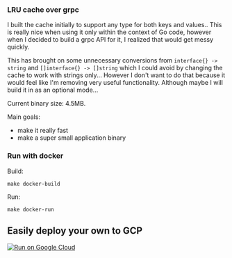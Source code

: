 ### LRU cache over grpc

I built the cache initially to support any type for both keys and values.. This is really nice when using it only within the context of Go code, however when I decided to build a grpc API for it, I realized that would get messy quickly. 

This has brought on some unnecessary conversions from `interface{} -> string` and `[]interface{} -> []string` which I could avoid by changing the cache to work with strings only... However I don't want to do that because it would feel like I'm removing very useful functionality. Although maybe I will build it in as an optional mode... 

Current binary size: 4.5MB.

Main goals:
- make it really fast
- make a super small application binary

### Run with docker
Build:
```
make docker-build
```
Run:
```
make docker-run
```

## Easily deploy your own to GCP
[![Run on Google Cloud](https://deploy.cloud.run/button.svg)](https://deploy.cloud.run)